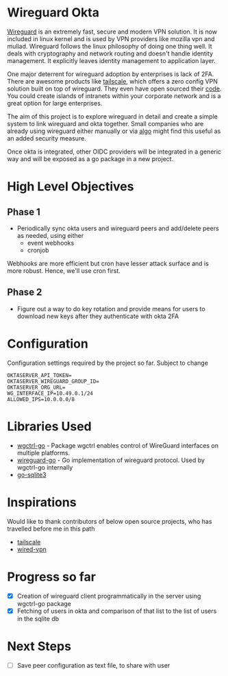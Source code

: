 # Wireguard Okta

[Wireguard](https://www.wireguard.com/) is an extremely fast, secure and modern VPN solution. It is now included in linux kernel
and is used by VPN providers like mozilla vpn and mullad. Wireguard follows the linux philosophy of doing one thing well. It deals with 
cryptography and network routing and doesn't handle identity management. It explicitly leaves identity management to application layer.

One major deterrent for wireguard adoption by enterprises is lack of 2FA. There are awesome products like [tailscale](https://tailscale.com/), which
offers a zero config VPN solution built on top of wireguard. They even have open sourced their [code](https://github.com/tailscale/tailscale).
You could create islands of intranets within your corporate network and is a great option for large enterprises. 

The aim of this project is to explore wireguard in detail and create a simple system to link wireguard and okta together.
Small companies who are already using wireguard either manually or via [algo](https://github.com/trailofbits/algo) might find this useful
as an added security measure. 

Once okta is integrated, other OIDC providers will be integrated in a generic way and will be exposed as a go package in a new project. 

# High Level Objectives

## Phase 1
- Periodically sync okta users and wireguard peers and add/delete peers as needed, using either
  - event webhooks
  - cronjob

Webhooks are more efficient but cron have lesser attack surface and is more robust. Hence, we'll use cron first.

## Phase 2
- Figure out a way to do key rotation and provide means for users to download new keys after they authenticate with okta 2FA

# Configuration 

Configuration settings required by the project so far. Subject to change

```shell
OKTASERVER_API_TOKEN=
OKTASERVER_WIREGUARD_GROUP_ID=
OKTASERVER_ORG_URL=
WG_INTERFACE_IP=10.49.0.1/24
ALLOWED_IPS=10.0.0.0/8
```

# Libraries Used

- [wgctrl-go](https://github.com/WireGuard/wgctrl-go)  - Package wgctrl enables control of WireGuard interfaces on multiple platforms.
- [wireguard-go](https://github.com/WireGuard/wireguard-go) - Go implementation of wireguard protocol. Used by wgctrl-go internally
- [go-sqlite3](github.com/mattn/go-sqlite3 ) 

# Inspirations

Would like to thank contributors of below open source projects, who has travelled before me in this path

- [tailscale](https://tailscale.com/)
- [wired-vpn](https://github.com/jbauers/wired-vpn)

# Progress so far
 - [x] Creation of wireguard client programmatically in the server using wgctrl-go package
 - [x] Fetching of users in okta and comparison of that list to the list of users in the sqlite db

# Next Steps
- [ ] Save peer configuration as text file, to share with user 